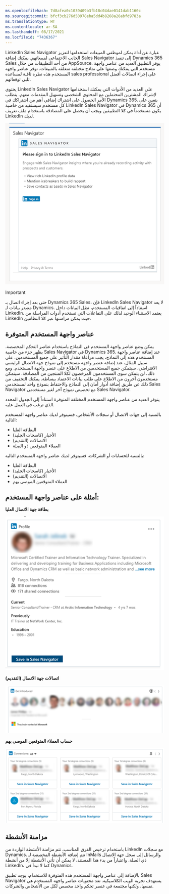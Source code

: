 ```yaml
---
ms.openlocfilehash: 7d8afea0c1039409b3fb18c04dae0141dab1160c
ms.sourcegitcommit: bfcf3cb276d50978eba5dd4b8268a26abfd9783a
ms.translationtype: HT
ms.contentlocale: ar-SA
ms.lasthandoff: 08/17/2021
ms.locfileid: "7436367"
---
```

LinkedIn Sales Navigator عبارة عن أداة يمكن لموظفي المبيعات استخدامها لتعزيز الجانب الاجتماعي لمبيعاتهم. يمكنك إضافة Sales Navigator إلى تنفيذ Dynamics 365 Sales من أحد التطبيقات من خلال AppSource. يوفر التطبيق العديد من عناصر واجهة مستخدم التي يمكنك وضعها على نماذج مختلفة متعلقة بالمبيعات. توفر عناصر واجهة المستخدم هذه نظرة ثاقبة لمساعدة sales professional على إجراء اتصالات أفضل تلبي توقعاتهم.

يحتوي LinkedIn Sales Navigator على العديد من الأدوات التي يمكنك استخدامها لإشراك المشترين المحتملين مع المحتوى الشخصي وتسهيل المقدمات معهم. يتطلب الأمر الحصول على اشتراك إضافي أهم من اشتراكك في Dynamics 365. يتعين على كل مستخدم سيستفيد من خاصية LinkedIn Sales Navigator في Dynamics 365 أن يكون مستخدماً في كلا التطبيقين ويجب أن يحصل على المصادقة باستخدام ملف تعريف LinkedIn لديك.

![يمكنك التفاعل مع تحليلات Sales Navigator حيث تقوم بالفعل بتسجيل النشاط مع العملاء والعملاء المتوقعين.](../media/SI-Unit5-1.png)

> [!IMPORTANT]
> حتى بعد إجراء اتصال بـ Dynamics 365 Sales، فإن LinkedIn Sales Navigator لا يعد مصدر بيانات لـ Dynamics. استناداً إلى اتفاقيات المستخدم، تظل البيانات داخل LinkedIn. يعتمد الاستثناء الوحيد لذلك على التفاعلات التي تستخدم أدوات المراسلة من LinkedIn حيث يمكن مزامنتها عبر كلا النظامين.

## <a name="available-widgets"></a>عناصر واجهة المستخدم المتوفرة

يمكن وضع عناصر واجهة المستخدم في النماذج باستخدام عناصر التحكم المخصصة. يظهر جزء من خاصية Sales Navigator في Dynamics 365. عند إضافة عناصر واجهة المستخدم هذه إلى النماذج، يجب مراعاة مقدار التأثير على جميع المستخدمين. على سبيل المثال، عند إضافة عنصر واجهة مستخدم إلى نموذج جهة الاتصال الرئيسي الافتراضي، سيتمكن جميع المستخدمين من الاطلاع على عنصر واجهة المستخدم. ومع ذلك، لن يتمكن سوى المستخدمون المرخصون لكلا المنتجين من المصادقة. سيتمكن مستخدمون آخرون من الاطلاع على طلب بيانات الاعتماد ببساطة. يمكنك التخفيف من ذلك عن طريق إضافة أدوار أمان إلى النماذج والاحتفاظ بنموذج واحد لمستخدمي Sales Navigator مع تخصيص نموذج آخر لغير مستخدمي Sales Navigator.

يتوفر العديد من عناصر واجهة المستخدم المختلفة المتوفرة استناداً إلى الجدول المحدد الذي ترغب في العمل عليه.

بالنسبة إلى جهات الاتصال أو سجلات الأشخاص، فسيتوفر لديك عناصر واجهة المستخدم التالية:

- البطاقة العليا
- الأخبار (كاسحات الجليد)
- الاتصالات (التقديم)
- العملاء المتوقعين ذو الصلة

بالنسبة للحسابات أو الشركات، فسيتوفر لديك عناصر واجهة المستخدم التالية:

- البطاقة العليا
- الأخبار (كاسحات الجليد)
- الاتصالات (التقديم)
- العملاء المتوقعين الموصى بهم

## <a name="examples-of-widgets"></a>أمثلة على عناصر واجهة المستخدم:

**بطاقة جهة الاتصال العليا**

![تحتوي بطاقة ملف التعريف LinkedIn على الزر "حفظ" في Sales Navigator.](../media/SI-Unit5-2.png)

**اتصالات جهة الاتصال (التقديم)**

![تُظهر بطاقة ملف التعريف المقدمة على LinkedIn: كلاهما يعمل في Microsoft.](../media/SI-Unit5-3.png)

**حساب العملاء المتوقعين الموصى بهم**

![تحتوي بطاقة حساب العملاء المتوقعين الموصى بهم على إطارات متجانبة لاتصالات من الدرجة الأولى والثانية، حيث تحتوي كلا منها على زر Sales Navigator.](../media/SI-Unit5-5.png)

## <a name="synchronization-of-activities"></a>مزامنة الأنشطة

باستخدام ترخيص الفرق المناسب، تتم مزامنة الأنشطة الواردة من LinkedIn مع سجلات Dynamics. تتم إضافة الأنشطة المخصصة لـ InMails والرسائل إلى سجل جهة الاتصال ذي الصلة. واعتباراً من بدء هذا المستند، لا يمكن أن تأتي الأنشطة إلا من أنشطة LinkedIn، كما لا تبدأ في Dynamics.

بالإضافة إلى عناصر واجهة المستخدم هذه المتوفرة للاستخدام، يوجد تطبيق Sales Navigator يستهدف تجربة الويب الكلاسيكية. تعد محتويات عناصر واجهة المستخدم هي نفسها، ولكنها مجتمعة في عنصر تحكم واحد مخصص لكل من الأشخاص والشركات.
